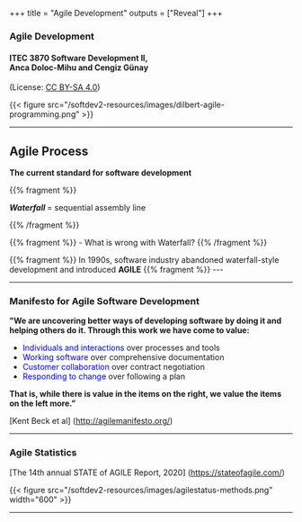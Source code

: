 +++
title = "Agile Development"
outputs = ["Reveal"]
+++

### Agile Development

#### ITEC 3870 Software Development II, <br> Anca Doloc-Mihu and Cengiz Günay

(License: [CC BY-SA 4.0](http://creativecommons.org/licenses/by-sa/4.0/))
    
{{< figure src="/softdev2-resources/images/dilbert-agile-programming.png" >}}

---

## Agile Process

**The current standard for software development**

{{% fragment %}} 
<p align='left'> 
    <b><em> Waterfall </em></b> = sequential assembly line 
</p>
{{% /fragment %}}

{{% fragment %}} - What is wrong with Waterfall? 
{{% /fragment %}}

{{% fragment %}} In 1990s, software industry abandoned waterfall-style development and introduced 
**AGILE** 
{{% fragment %}} ---

---

### Manifesto for Agile Software Development 

**"We are uncovering better ways of developing software by doing it and helping others do it. Through this work we have come to value:**

* <font color="blue"> Individuals and interactions </font> over processes and tools 
* <font color="blue"> Working software </font> over comprehensive documentation 
* <font color="blue"> Customer collaboration </font> over contract negotiation 
* <font color="blue"> Responding to change </font> over following a plan 

**That is, while there is value in the items on the right, we value the items on the left more.”**


[Kent Beck et al] (http://agilemanifesto.org/) 

---

### Agile Statistics

 [The 14th annual STATE of AGILE Report, 2020] (https://stateofagile.com/)

 {{< figure src="/softdev2-resources/images/agilestatus-methods.png" width="600" >}}

---
